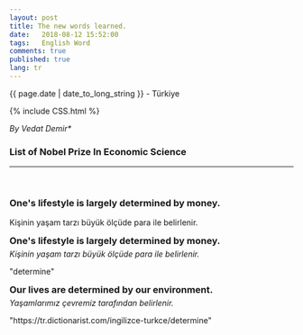 ```yaml
---
layout: post
title: The new words learned. 
date:   2018-08-12 15:52:00
tags:   English Word
comments: true
published: true
lang: tr
---
```



<p class="meta">{{ page.date | date_to_long_string }} - Türkiye</p>

{% include CSS.html %}

_By Vedat Demir*_

### List of Nobel Prize In Economic Science
***
<br>
<div style="clear:both"></div>

<style>
#choose-year-down:hover, #choose-year-up:hover {
	cursor: pointer;
}
</style>

<div style="clear:both"></div>

<div class="by_year">
		<h3><a>One's lifestyle is largely determined by money.</a></h3>
<p>Kişinin yaşam tarzı büyük ölçüde para ile belirlenir.</p>
</div>
<div class="by_year">
		<h3 style="margin: 5px 0 5px 0; padding: 0;"><a>One's lifestyle is largely determined by money.</a></h3>
<h6 style="margin: 0 0 5px 0; padding: 0;"><a>Kişinin yaşam tarzı büyük ölçüde para ile belirlenir.</a></h6>
<p>"determine"</p>
</div>
<div class="by_year">
		<h3 style="margin: 5px 0 5px 0; padding: 0;"><a>Our lives are determined by our environment.</a></h3>
<h6 style="margin: 0 0 5px 0; padding: 0;"><a>Yaşamlarımız çevremiz tarafından belirlenir.</a></h6>
<p>"https://tr.dictionarist.com/ingilizce-turkce/determine"</p>
</div>

